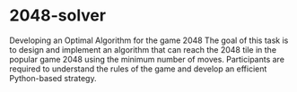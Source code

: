 # 2048-solver
Developing an Optimal Algorithm for the game 2048
 The goal of this task is to design and implement an algorithm that can reach the
2048 tile in the popular game 2048 using the minimum number of moves. Participants are
required to understand the rules of the game and develop an efficient Python-based strategy.
